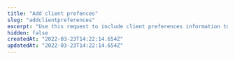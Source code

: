 ```yaml
---
title: "Add client prefences"
slug: "addclientpreferences"
excerpt: "Use this request to include client preferences information to a given shopping cart.\r\n\r\nThe [orderForm](https://developers.vtex.com/vtex-rest-api/reference/checkout-api-overview) is the data structure which represents a shopping cart and contains all information pertaining to it. Hence, the `orderFormId` is the identification code of a given cart.\n\r\n\r> This request has a time out of 12 seconds."
hidden: false
createdAt: "2022-03-23T14:22:14.654Z"
updatedAt: "2022-03-23T14:22:14.654Z"
---
```

